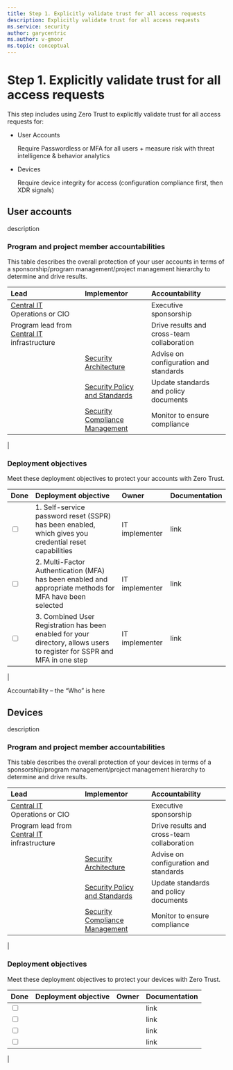 ```yaml
---
title: Step 1. Explicitly validate trust for all access requests
description: Explicitly validate trust for all access requests 
ms.service: security
author: garycentric
ms.author: v-gmoor
ms.topic: conceptual
---
```


# Step 1. Explicitly validate trust for all access requests

This step includes using Zero Trust to explicitly validate trust for all access requests for:

- User Accounts

  Require Passwordless or MFA for all users + measure risk with threat intelligence & behavior analytics

- Devices

  Require device integrity for access (configuration compliance first, then XDR signals)


## User accounts

description

### Program and project member accountabilities

This table describes the overall protection of your user accounts in terms of a sponsorship/program management/project management hierarchy to determine and drive results.

| Lead | Implementor | Accountability |
|:-------|:-------|:-----|
| [Central IT](/azure/cloud-adoption-framework/organize/central-it) Operations or CIO | | Executive sponsorship |
| Program lead from [Central IT](/azure/cloud-adoption-framework/organize/central-it) infrastructure | | Drive results and cross-team collaboration |
|  | [Security Architecture](/azure/cloud-adoption-framework/organize/cloud-security-architecture)  | Advise on configuration and standards |
| | [Security Policy and Standards](/azure/cloud-adoption-framework/organize/cloud-security-policy-standards) | Update standards and policy documents |
| | [Security Compliance Management](/azure/cloud-adoption-framework/organize/cloud-security-compliance-management) | Monitor to ensure compliance |
|

### Deployment objectives

Meet these deployment objectives to protect your accounts with Zero Trust.

| Done | Deployment objective | Owner | Documentation |
|:-------|:-------|:-----|:-----|
| <input type="checkbox" /> | 1. Self-service password reset (SSPR) has been enabled, which gives you credential reset capabilities | IT implementer | link |
| <input type="checkbox" /> | 2. Multi-Factor Authentication (MFA) has been enabled and appropriate methods for MFA have been selected | IT implementer | link |
| <input type="checkbox" /> | 3. Combined User Registration has been enabled for your directory, allows users to register for SSPR and MFA in one step | IT implementer | link |
|


Accountability – the “Who” is here

## Devices	

description

### Program and project member accountabilities

This table describes the overall protection of your devices in terms of a sponsorship/program management/project management hierarchy to determine and drive results.

| Lead | Implementor | Accountability |
|:-------|:-------|:-----|
| [Central IT](/azure/cloud-adoption-framework/organize/central-it) Operations or CIO | | Executive sponsorship |
| Program lead from [Central IT](/azure/cloud-adoption-framework/organize/central-it) infrastructure | | Drive results and cross-team collaboration |
|  | [Security Architecture](/azure/cloud-adoption-framework/organize/cloud-security-architecture)  | Advise on configuration and standards |
| | [Security Policy and Standards](/azure/cloud-adoption-framework/organize/cloud-security-policy-standards) | Update standards and policy documents |
| | [Security Compliance Management](/azure/cloud-adoption-framework/organize/cloud-security-compliance-management) | Monitor to ensure compliance |
|

### Deployment objectives

Meet these deployment objectives to protect your devices with Zero Trust.

| Done | Deployment objective | Owner | Documentation |
|:-------|:-------|:-----|:-----|
| <input type="checkbox" /> |  |  | link |
| <input type="checkbox" /> |  |  | link |
| <input type="checkbox" /> |  |  | link |
| <input type="checkbox" /> |  |  | link |
|
